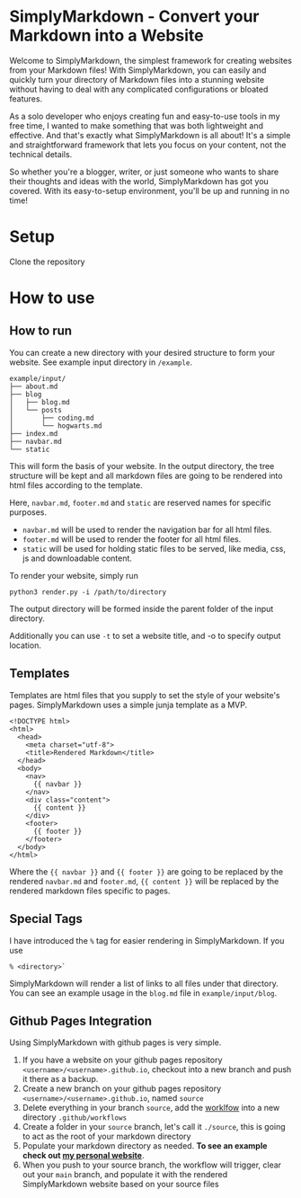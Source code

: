 # SimplyMarkdown - Convert your Markdown into a Website

Welcome to SimplyMarkdown, the simplest framework for creating websites from your Markdown files! With SimplyMarkdown, you can easily and quickly turn your directory of Markdown files into a stunning website without having to deal with any complicated configurations or bloated features.

As a solo developer who enjoys creating fun and easy-to-use tools in my free time, I wanted to make something that was both lightweight and effective. And that's exactly what SimplyMarkdown is all about! It's a simple and straightforward framework that lets you focus on your content, not the technical details.

So whether you're a blogger, writer, or just someone who wants to share their thoughts and ideas with the world, SimplyMarkdown has got you covered. With its easy-to-setup environment, you'll be up and running in no time!

# Setup

Clone the repository

# How to use

## How to run

You can create a new directory with your desired structure to form your website. See example input directory in `/example`.

```
example/input/
├── about.md
├── blog
│   ├── blog.md
│   └── posts
│       ├── coding.md
│       └── hogwarts.md
├── index.md
├── navbar.md
└── static
```

This will form the basis of your website. In the output directory, the tree structure will be kept and all markdown files are going to be rendered into html files according to the template.


Here, `navbar.md`, `footer.md` and `static` are reserved names for specific purposes. 
- `navbar.md` will be used to render the navigation bar for all html files. 
- `footer.md` will be used to render the footer for all html files. 
- `static` will be used for holding static files to be served, like media, css, js and downloadable content.

To render your website, simply run 

```
python3 render.py -i /path/to/directory
```

The output directory will be formed inside the parent folder of the input directory.

Additionally you can use `-t` to set a website title, and -o to specify output location.

## Templates

Templates are html files that you supply to set the style of your website's pages. SimplyMarkdown uses a simple junja template as a MVP.

```
<!DOCTYPE html>
<html>
  <head>
    <meta charset="utf-8">
    <title>Rendered Markdown</title>
  </head>
  <body>
    <nav>
      {{ navbar }}
    </nav>
    <div class="content">
      {{ content }}
    </div>
    <footer>
      {{ footer }}
    </footer>
  </body>
</html>
```

Where the `{{ navbar }}` and `{{ footer }}` are going to be replaced by the rendered `navbar.md` and `footer.md`, `{{ content }}` will be replaced by the rendered markdown files specific to pages.

## Special Tags

I have introduced the `%` tag for easier rendering in SimplyMarkdown. If you use 
```
% <directory>`
```
SimplyMarkdown will render a list of links to all files under that directory. You can see an example usage in the `blog.md` file in `example/input/blog`.

## Github Pages Integration

Using SimplyMarkdown with github pages is very simple. 

1. If you have a website on your github pages repository `<username>/<username>.github.io`, checkout into a new branch and push it there as a backup.
1. Create a new branch on your github pages repository `<username>/<username>.github.io`, named `source`
1. Delete everything in your branch `source`, add the [worklfow](/workflow/render.yaml) into a new directory `.github/workflows`
1. Create a folder in your `source` branch, let's call it `./source`, this is going to act as the root of your markdown directory
1. Populate your markdown directory as needed. **To see an example check out [my personal website](https://github.com/cemreefe/cemreefe.github.io)**.
1. When you push to your source branch, the workflow will trigger, clear out your `main` branch, and populate it with the rendered SimplyMarkdown website based on your source files

